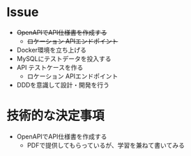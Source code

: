 # Issue

- ~~OpenAPIでAPI仕様書を作成する~~
  - ~~ロケーション APIエンドポイント~~
- Docker環境を立ち上げる
- MySQLにテストデータを投入する
- API テストケースを作る
  - ロケーション APIエンドポイント
- DDDを意識して設計・開発を行う


# 技術的な決定事項

- OpenAPIでAPI仕様書を作成する
  - PDFで提供してもらっているが、学習を兼ねて書いてみる
